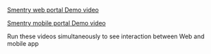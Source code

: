 [Smentry web portal Demo video](https://drive.google.com/file/d/1Ik_yNUjh1E_7U501RlActRgdTaD4VSIj/view?usp=sharing)

[Smentry mobile portal Demo video](https://drive.google.com/file/d/1z2lIkWWvyQMAJrFg5sbLocP91Qg4fMxF/view?usp=sharing)


Run these videos simultaneously to see interaction between Web and mobile app